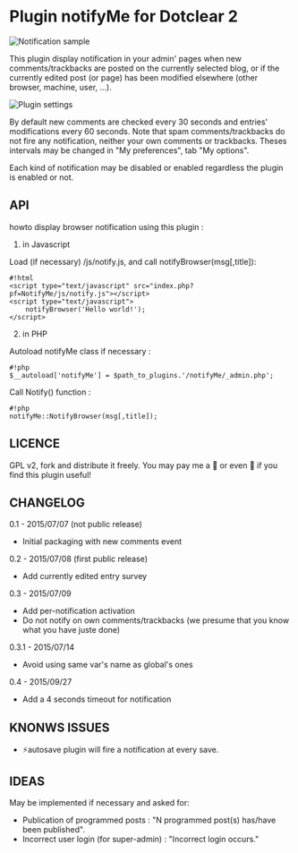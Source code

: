 # Plugin notifyMe for Dotclear 2

![Notification sample](http://open-time.net/public/screenshots/2015/notify-me-display.jpg)

This plugin display notification in your admin' pages when new comments/trackbacks are posted on the currently selected blog, or if the currently edited post (or page) has been modified elsewhere (other browser, machine, user, …).

![Plugin settings](http://open-time.net/public/screenshots/2015/notify-me-prefs.jpg)

By default new comments are checked every 30 seconds and entries' modifications every 60 seconds. Note that spam comments/trackbacks do not fire any notification, neither your own comments or trackbacks. Theses intervals may be changed in "My preferences", tab "My options".

Each kind of notification may be disabled or enabled regardless the plugin is enabled or not.

## API

howto display browser notification using this plugin :

1. in Javascript

Load (if necessary) /js/notify.js, and call notifyBrowser(msg[,title]):


```
#!html
<script type="text/javascript" src="index.php?pf=NotifyMe/js/notify.js"></script>
<script type="text/javascript">
	notifyBrowser('Hello world!');
</script>
```

2. in PHP

Autoload notifyMe class if necessary :

```
#!php
$__autoload['notifyMe'] = $path_to_plugins.'/notifyMe/_admin.php';
```

Call Notify() function :

```
#!php
notifyMe::NotifyBrowser(msg[,title]);
```


## LICENCE

GPL v2, fork and distribute it freely. You may pay me a 🍺 or even 🍻 if you find this plugin useful!


## CHANGELOG

0.1 - 2015/07/07 (not public release)

- Initial packaging with new comments event

0.2 - 2015/07/08 (first public release)

-  Add currently edited entry survey

0.3 - 2015/07/09

- Add per-notification activation
- Do not notify on own comments/trackbacks (we presume that you know what you have juste done)

0.3.1 - 2015/07/14

- Avoid using same var's name as global's ones

0.4 - 2015/09/27

- Add a 4 seconds timeout for notification

## KNONWS ISSUES

- ⚡autosave plugin will fire a notification at every save.


## IDEAS

May be implemented if necessary and asked for:

- Publication of programmed posts : "N programmed post(s) has/have been published".
- Incorrect user login (for super-admin) : "Incorrect login occurs."
